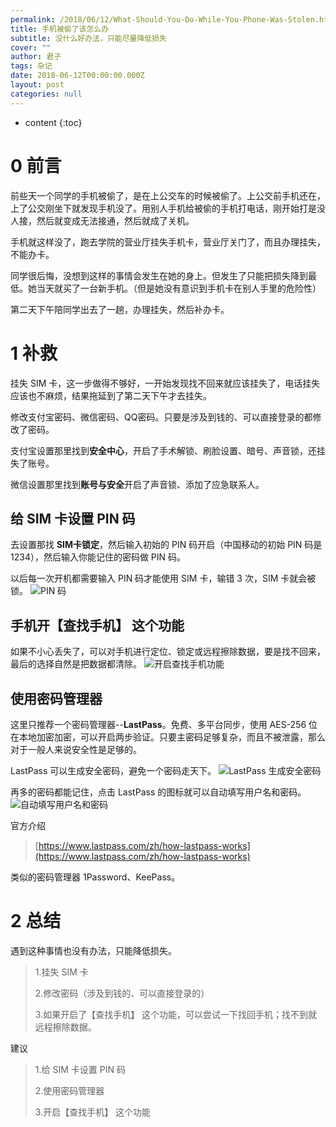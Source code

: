 ```yaml
---
permalink: /2018/06/12/What-Should-You-Do-While-You-Phone-Was-Stolen.html
title: 手机被偷了该怎么办
subtitle: 没什么好办法，只能尽量降低损失
cover: ""
author: 君子
tags: 杂记
date: 2018-06-12T00:00:00.000Z
layout: post
categories: null
---
```


* content
{:toc}

#  0  前言

前些天一个同学的手机被偷了，是在上公交车的时候被偷了。上公交前手机还在，上了公交刚坐下就发现手机没了。用别人手机给被偷的手机打电话，刚开始打是没人接，然后就变成无法接通，然后就成了关机。

手机就这样没了，跑去学院的营业厅挂失手机卡，营业厅关门了，而且办理挂失，不能办卡。

同学很后悔，没想到这样的事情会发生在她的身上。但发生了只能把损失降到最低。她当天就买了一台新手机。（但是她没有意识到手机卡在别人手里的危险性）

第二天下午陪同学出去了一趟，办理挂失，然后补办卡。

#  1  补救


挂失 SIM 卡，这一步做得不够好，一开始发现找不回来就应该挂失了，电话挂失应该也不麻烦，结果拖延到了第二天下午才去挂失。

修改支付宝密码、微信密码、QQ密码。只要是涉及到钱的、可以直接登录的都修改了密码。

支付宝设置那里找到**安全中心**，开启了手术解锁、刷脸设置、暗号、声音锁，还挂失了账号。

微信设置那里找到**账号与安全**开启了声音锁、添加了应急联系人。

## 给 SIM 卡设置 PIN 码
去设置那找 **SIM卡锁定**，然后输入初始的 PIN 码开启（中国移动的初始 PIN 码是 1234），然后输入你能记住的密码做 PIN 码。

以后每一次开机都需要输入 PIN 码才能使用 SIM 卡，输错 3 次，SIM 卡就会被锁。
![PIN 码](https://img.lbjheiheihei.xyz/FoE3eglT0u3HRPHRDyUX1ELBmjum "PIN 码")

## 手机开【查找手机】 这个功能
如果不小心丢失了，可以对手机进行定位、锁定或远程擦除数据，要是找不回来，最后的选择自然是把数据都清除。
![开启查找手机功能](https://img.lbjheiheihei.xyz/FkZLY3SdxE1aevOOHltg41itls32 "开启查找手机功能")

## 使用密码管理器
这里只推荐一个密码管理器--**LastPass**。免费、多平台同步，使用 AES-256 位在本地加密加密，可以开启两步验证。只要主密码足够复杂，而且不被泄露，那么对于一般人来说安全性是足够的。

LastPass 可以生成安全密码，避免一个密码走天下。
![LastPass 生成安全密码](https://img.lbjheiheihei.xyz/Fmcy1iqKl4pIiznfhJxTprq0tKBA "LastPass 生成安全密码")

再多的密码都能记住，点击 LastPass 的图标就可以自动填写用户名和密码。
![自动填写用户名和密码](https://img.lbjheiheihei.xyz/Fg4KVnE6W6drVY065T6uX0DyoMTg "自动填写用户名和密码")

官方介绍
>[https://www.lastpass.com/zh/how-lastpass-works](https://www.lastpass.com/zh/how-lastpass-works)

类似的密码管理器 1Password、KeePass。

#  2  总结

遇到这种事情也没有办法，只能降低损失。

>1.挂失 SIM 卡
>
>2.修改密码（涉及到钱的、可以直接登录的）
>
>3.如果开启了【查找手机】 这个功能，可以尝试一下找回手机；找不到就远程擦除数据。

建议

>1.给 SIM 卡设置 PIN 码
>
>2.使用密码管理器
>
>3.开启【查找手机】 这个功能
